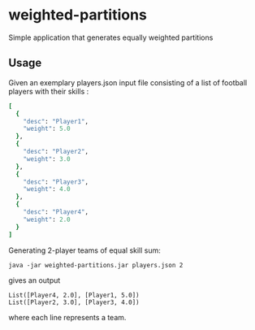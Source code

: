 # weighted-partitions

Simple application that generates equally weighted partitions

## Usage

Given an exemplary players.json input file consisting of a list of football players with their skills :

```ruby
[
  {
    "desc": "Player1",
    "weight": 5.0
  },
  {
    "desc": "Player2",
    "weight": 3.0
  },
  {
    "desc": "Player3",
    "weight": 4.0
  },
  {
    "desc": "Player4",
    "weight": 2.0
  }
]
```

Generating 2-player teams of equal skill sum:

```
java -jar weighted-partitions.jar players.json 2
```

gives an output


```
List([Player4, 2.0], [Player1, 5.0])
List([Player2, 3.0], [Player3, 4.0])

```

where each line represents a team.